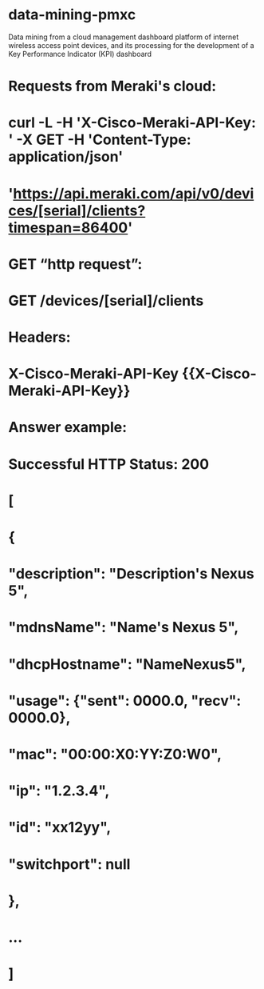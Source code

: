 # data-mining-pmxc
Data mining from a cloud management dashboard platform of internet wireless access point devices, and its processing for the development of a Key Performance Indicator (KPI) dashboard

# Requests from Meraki's cloud:

# curl -L -H 'X-Cisco-Meraki-API-Key: <key>' -X GET -H 'Content-Type: application/json'
# 'https://api.meraki.com/api/v0/devices/[serial]/clients?timespan=86400'


# GET “http request”:

# GET /devices/[serial]/clients


# Headers:

# X-Cisco-Meraki-API-Key {{X-Cisco-Meraki-API-Key}}


# Answer example:

# Successful HTTP Status: 200
# [
# {
# "description": "Description's Nexus 5",
# "mdnsName": "Name's Nexus 5",
# "dhcpHostname": "NameNexus5",
# "usage": {"sent": 0000.0, "recv": 0000.0},
# "mac": "00:00:X0:YY:Z0:W0",
# "ip": "1.2.3.4",
# "id": "xx12yy",
# "switchport": null
# },
# ...
# ]
